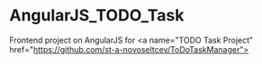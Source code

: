 # AngularJS_TODO_Task
Frontend project on AngularJS for &lt;a name="TODO Task Project" href="https://github.com/st-a-novoseltcev/ToDoTaskManager">
